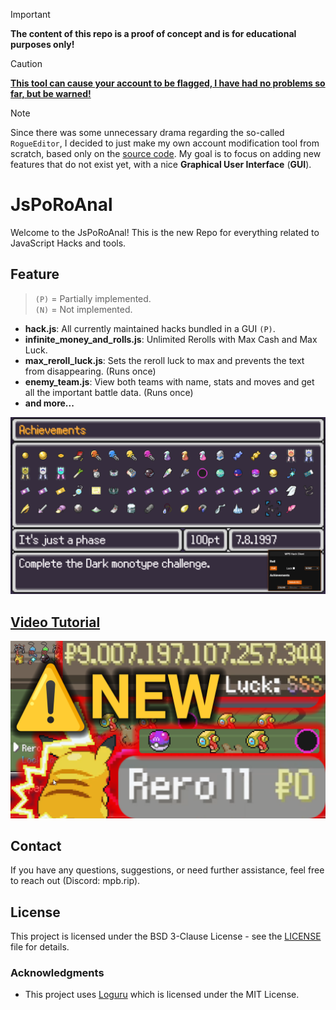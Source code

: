 > [!IMPORTANT]  
> **The content of this repo is a proof of concept and is for educational purposes only!**

> [!CAUTION]
> [**This tool can cause your account to be flagged, I have had no problems so far, but be warned!**](https://www.reddit.com/r/pokerogue/comments/1d8ldlw/a_cheating_and_account_deletionwipe_followup/)

> [!Note]
> Since there was some unnecessary drama regarding the so-called `RogueEditor`, I decided to just make my own account modification tool from scratch, based only on the [source code](https://github.com/pagefaultgames/pokerogue). My goal is to focus on adding new features that do not exist yet, with a nice **Graphical User Interface** (**GUI**).


# JsPoRoAnal

Welcome to the JsPoRoAnal! This is the new Repo for everything related to JavaScript Hacks and tools.

## Feature

> `(P)` = Partially implemented.<br>
> `(N)` = Not implemented.
-   **hack.js**: All currently maintained hacks bundled in a GUI `(P)`.
-   **infinite_money_and_rolls.js**: Unlimited Rerolls with Max Cash and Max Luck.
-   **max_reroll_luck.js**: Sets the reroll luck to max and prevents the text from disappearing. (Runs once)
-   **enemy_team.js**: View both teams with name, stats and moves and get all the important battle data. (Runs once)
-   **and more...**

![NEW GUI](./resources/all_achv_hack.png)

## [Video Tutorial](https://youtu.be/e-Dvv_VS-kY)

[![Video Tutorial](./resources/thumbnail.png)](https://youtu.be/e-Dvv_VS-kY)

## Contact

If you have any questions, suggestions, or need further assistance, feel free to reach out (Discord: mpb.rip).

## License

This project is licensed under the BSD 3-Clause License - see the [LICENSE](LICENSE) file for details.

### Acknowledgments

-   This project uses [Loguru](https://github.com/Delgan/loguru) which is licensed under the MIT License.
